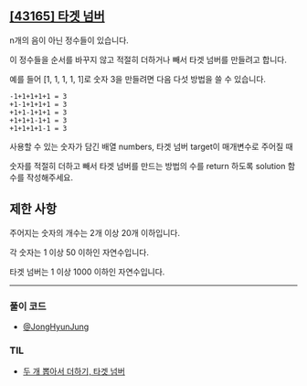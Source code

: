 ## [[43165] 타겟 넘버](https://school.programmers.co.kr/learn/courses/30/lessons/68644)
n개의 음이 아닌 정수들이 있습니다. 

이 정수들을 순서를 바꾸지 않고 적절히 더하거나 빼서 타겟 넘버를 만들려고 합니다. 

예를 들어 [1, 1, 1, 1, 1]로 숫자 3을 만들려면 다음 다섯 방법을 쓸 수 있습니다.

```
-1+1+1+1+1 = 3
+1-1+1+1+1 = 3
+1+1-1+1+1 = 3
+1+1+1-1+1 = 3
+1+1+1+1-1 = 3
```

사용할 수 있는 숫자가 담긴 배열 numbers, 타겟 넘버 target이 매개변수로 주어질 때 

숫자를 적절히 더하고 빼서 타겟 넘버를 만드는 방법의 수를 return 하도록 solution 함수를 작성해주세요.

## 제한 사항
주어지는 숫자의 개수는 2개 이상 20개 이하입니다.

각 숫자는 1 이상 50 이하인 자연수입니다.

타겟 넘버는 1 이상 1000 이하인 자연수입니다.
***

### 풀이 코드

- [@JongHyunJung](https://github.com/viaunixue/algorithm-study/blob/main/programmers/level-2/68644/jjh.py)

### TIL

* [두 개 뽑아서 더하기, 타겟 넘버](https://almond0115.tistory.com/entry/programmers-두-개-뽑아서-더하기-타겟-넘버)